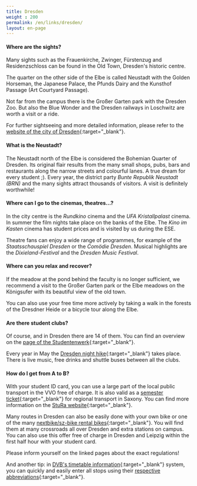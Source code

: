 ```yaml
---
title: Dresden
weight : 200
permalink: /en/links/dresden/
layout: en-page
---
```



#### Where are the sights?
Many sights such as the Frauenkirche, Zwinger, Fürstenzug and Residenzschloss can be found in the Old Town, Dresden's historic centre.

The quarter on the other side of the Elbe is called Neustadt with the Golden Horseman, the Japanese Palace, the Pfunds Dairy and the Kunsthof Passage (Art Courtyard Passage).

Not far from the campus there is the Großer Garten park with the Dresden Zoo. But also the Blue Wonder and the Dresden railways in Loschwitz are worth a visit or a ride.

For further sightseeing and more detailed information, please refer to the [website of the city of Dresden](https://www.dresden.de/en/tourism/attractions/sights.php){:target="_blank"}.

#### What is the Neustadt?
The Neustadt north of the Elbe is considered the Bohemian Quarter of Dresden. Its original flair results from the many small shops, pubs, bars and restaurants along the narrow streets and colourful lanes. A true dream for every student ;). Every year, the district party *Bunte Republik Neustadt (BRN)* and the many sights attract thousands of visitors. A visit is definitely worthwhile!

#### Where can I go to the cinemas, theatres...?
In the city centre is the *Rundkino* cinema and the *UFA Kristallpalast* cinema. In summer the film nights take place on the banks of the Elbe. The *Kino im Kasten* cinema has student prices and is visited by us during the ESE.

Theatre fans can enjoy a wide range of programmes, for example of the *Staatsschauspiel Dresden* or the *Comödie Dresden*. Musical highlights are the *Dixieland-Festival* and the *Dresden Music Festival*.

#### Where can you relax and recover?
If the meadow at the pond behind the faculty is no longer sufficient, we recommend a visit to the Großer Garten park or the Elbe meadows on the Königsufer with its beautiful view of the old town.

You can also use your free time more actively by taking a walk in the forests of the Dresdner Heide or a bicycle tour along the Elbe.

#### Are there student clubs?
Of course, and in Dresden there are 14 of them. You can find an overview on the [page of the Studentenwerk](https://www.studentenwerk-dresden.de/kultur/studentenclubs.html){:target="_blank"}.

Every year in May the [Dresden night hike](https://www.dresdner-nachtwanderung.de/){:target="_blank"} takes place. There is live music, free drinks and shuttle buses between all the clubs.

#### How do I get from A to B?
With your student ID card, you can use a large part of the local public transport in the VVO free of charge. It is also valid as a [semester ticket](https://www.vvo-online.de/en/tariff-tickets/special-tickets/semestertickets-153.cshtml){:target="_blank"} for regional transport in Saxony. You can find more information on the [StuRa website](https://www.stura.tu-dresden.de/semesterticket){:target="_blank"}.

Many routes in Dresden can also be easily done with your own bike or one of the many [nextbike/sz-bike rental bikes](https://www.stura.tu-dresden.de/nextbike#General){:target="_blank"}. You will find them at many crossroads all over Dresden and extra stations on campus. You can also use this offer free of charge in Dresden and Leipzig within the first half hour with your student card.

Please inform yourself on the linked pages about the exact regulations!

And another tip: in [DVB's timetable information](https://www.dvb.de/en-gb/){:target="_blank"} system, you can quickly and easily enter all stops using their [respective abbreviations](https://www.dvb.de/en-gb/timetable/information-on-your-stop/abbreviations-for-stops/){:target="_blank"}.
